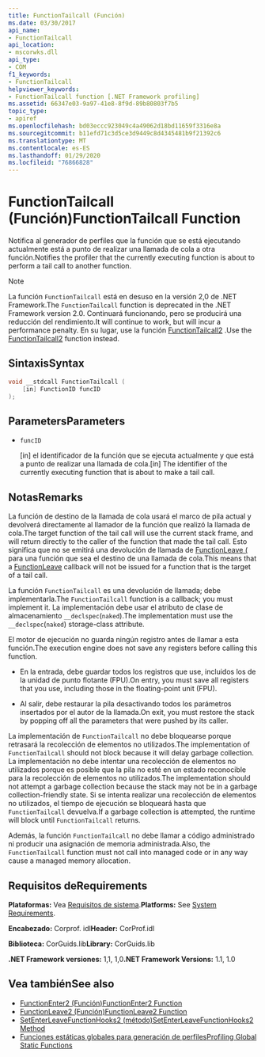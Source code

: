 ```yaml
---
title: FunctionTailcall (Función)
ms.date: 03/30/2017
api_name:
- FunctionTailcall
api_location:
- mscorwks.dll
api_type:
- COM
f1_keywords:
- FunctionTailcall
helpviewer_keywords:
- FunctionTailcall function [.NET Framework profiling]
ms.assetid: 66347e03-9a97-41e8-8f9d-89b80803f7b5
topic_type:
- apiref
ms.openlocfilehash: bd03eccc923049c4a49062d18bd11659f3316e8a
ms.sourcegitcommit: b11efd71c3d5ce3d9449c8d4345481b9f21392c6
ms.translationtype: MT
ms.contentlocale: es-ES
ms.lasthandoff: 01/29/2020
ms.locfileid: "76866828"
---
```

# <a name="functiontailcall-function"></a><span data-ttu-id="da02b-102">FunctionTailcall (Función)</span><span class="sxs-lookup"><span data-stu-id="da02b-102">FunctionTailcall Function</span></span>
<span data-ttu-id="da02b-103">Notifica al generador de perfiles que la función que se está ejecutando actualmente está a punto de realizar una llamada de cola a otra función.</span><span class="sxs-lookup"><span data-stu-id="da02b-103">Notifies the profiler that the currently executing function is about to perform a tail call to another function.</span></span>  
  
> [!NOTE]
> <span data-ttu-id="da02b-104">La función `FunctionTailcall` está en desuso en la versión 2,0 de .NET Framework.</span><span class="sxs-lookup"><span data-stu-id="da02b-104">The `FunctionTailcall` function is deprecated in the .NET Framework version 2.0.</span></span> <span data-ttu-id="da02b-105">Continuará funcionando, pero se producirá una reducción del rendimiento.</span><span class="sxs-lookup"><span data-stu-id="da02b-105">It will continue to work, but will incur a performance penalty.</span></span> <span data-ttu-id="da02b-106">En su lugar, use la función [FunctionTailcall2](functiontailcall2-function.md) .</span><span class="sxs-lookup"><span data-stu-id="da02b-106">Use the [FunctionTailcall2](functiontailcall2-function.md) function instead.</span></span>  
  
## <a name="syntax"></a><span data-ttu-id="da02b-107">Sintaxis</span><span class="sxs-lookup"><span data-stu-id="da02b-107">Syntax</span></span>  
  
```cpp
void __stdcall FunctionTailcall (  
    [in] FunctionID funcID  
);  
```  
  
## <a name="parameters"></a><span data-ttu-id="da02b-108">Parameters</span><span class="sxs-lookup"><span data-stu-id="da02b-108">Parameters</span></span>

- `funcID`

  <span data-ttu-id="da02b-109">\[in] el identificador de la función que se ejecuta actualmente y que está a punto de realizar una llamada de cola.</span><span class="sxs-lookup"><span data-stu-id="da02b-109">\[in] The identifier of the currently executing function that is about to make a tail call.</span></span>

## <a name="remarks"></a><span data-ttu-id="da02b-110">Notas</span><span class="sxs-lookup"><span data-stu-id="da02b-110">Remarks</span></span>  
 <span data-ttu-id="da02b-111">La función de destino de la llamada de cola usará el marco de pila actual y devolverá directamente al llamador de la función que realizó la llamada de cola.</span><span class="sxs-lookup"><span data-stu-id="da02b-111">The target function of the tail call will use the current stack frame, and will return directly to the caller of the function that made the tail call.</span></span> <span data-ttu-id="da02b-112">Esto significa que no se emitirá una devolución de llamada de [FunctionLeave (](functionleave-function.md) para una función que sea el destino de una llamada de cola.</span><span class="sxs-lookup"><span data-stu-id="da02b-112">This means that a [FunctionLeave](functionleave-function.md) callback will not be issued for a function that is the target of a tail call.</span></span>  
  
 <span data-ttu-id="da02b-113">La función `FunctionTailcall` es una devolución de llamada; debe implementarla.</span><span class="sxs-lookup"><span data-stu-id="da02b-113">The `FunctionTailcall` function is a callback; you must implement it.</span></span> <span data-ttu-id="da02b-114">La implementación debe usar el atributo de clase de almacenamiento `__declspec`(`naked`).</span><span class="sxs-lookup"><span data-stu-id="da02b-114">The implementation must use the `__declspec`(`naked`) storage-class attribute.</span></span>  
  
 <span data-ttu-id="da02b-115">El motor de ejecución no guarda ningún registro antes de llamar a esta función.</span><span class="sxs-lookup"><span data-stu-id="da02b-115">The execution engine does not save any registers before calling this function.</span></span>  
  
- <span data-ttu-id="da02b-116">En la entrada, debe guardar todos los registros que use, incluidos los de la unidad de punto flotante (FPU).</span><span class="sxs-lookup"><span data-stu-id="da02b-116">On entry, you must save all registers that you use, including those in the floating-point unit (FPU).</span></span>  
  
- <span data-ttu-id="da02b-117">Al salir, debe restaurar la pila desactivando todos los parámetros insertados por el autor de la llamada.</span><span class="sxs-lookup"><span data-stu-id="da02b-117">On exit, you must restore the stack by popping off all the parameters that were pushed by its caller.</span></span>  
  
 <span data-ttu-id="da02b-118">La implementación de `FunctionTailcall` no debe bloquearse porque retrasará la recolección de elementos no utilizados.</span><span class="sxs-lookup"><span data-stu-id="da02b-118">The implementation of `FunctionTailcall` should not block because it will delay garbage collection.</span></span> <span data-ttu-id="da02b-119">La implementación no debe intentar una recolección de elementos no utilizados porque es posible que la pila no esté en un estado reconocible para la recolección de elementos no utilizados.</span><span class="sxs-lookup"><span data-stu-id="da02b-119">The implementation should not attempt a garbage collection because the stack may not be in a garbage collection-friendly state.</span></span> <span data-ttu-id="da02b-120">Si se intenta realizar una recolección de elementos no utilizados, el tiempo de ejecución se bloqueará hasta que `FunctionTailcall` devuelva.</span><span class="sxs-lookup"><span data-stu-id="da02b-120">If a garbage collection is attempted, the runtime will block until `FunctionTailcall` returns.</span></span>  
  
 <span data-ttu-id="da02b-121">Además, la función `FunctionTailcall` no debe llamar a código administrado ni producir una asignación de memoria administrada.</span><span class="sxs-lookup"><span data-stu-id="da02b-121">Also, the `FunctionTailcall` function must not call into managed code or in any way cause a managed memory allocation.</span></span>  
  
## <a name="requirements"></a><span data-ttu-id="da02b-122">Requisitos de</span><span class="sxs-lookup"><span data-stu-id="da02b-122">Requirements</span></span>  
 <span data-ttu-id="da02b-123">**Plataformas:** Vea [Requisitos de sistema](../../../../docs/framework/get-started/system-requirements.md).</span><span class="sxs-lookup"><span data-stu-id="da02b-123">**Platforms:** See [System Requirements](../../../../docs/framework/get-started/system-requirements.md).</span></span>  
  
 <span data-ttu-id="da02b-124">**Encabezado:** Corprof. idl</span><span class="sxs-lookup"><span data-stu-id="da02b-124">**Header:** CorProf.idl</span></span>  
  
 <span data-ttu-id="da02b-125">**Biblioteca:** CorGuids.lib</span><span class="sxs-lookup"><span data-stu-id="da02b-125">**Library:** CorGuids.lib</span></span>  
  
 <span data-ttu-id="da02b-126">**.NET Framework versiones:** 1,1, 1,0</span><span class="sxs-lookup"><span data-stu-id="da02b-126">**.NET Framework Versions:** 1.1, 1.0</span></span>  
  
## <a name="see-also"></a><span data-ttu-id="da02b-127">Vea también</span><span class="sxs-lookup"><span data-stu-id="da02b-127">See also</span></span>

- [<span data-ttu-id="da02b-128">FunctionEnter2 (Función)</span><span class="sxs-lookup"><span data-stu-id="da02b-128">FunctionEnter2 Function</span></span>](functionenter2-function.md)
- [<span data-ttu-id="da02b-129">FunctionLeave2 (Función)</span><span class="sxs-lookup"><span data-stu-id="da02b-129">FunctionLeave2 Function</span></span>](functionleave2-function.md)
- [<span data-ttu-id="da02b-130">SetEnterLeaveFunctionHooks2 (método)</span><span class="sxs-lookup"><span data-stu-id="da02b-130">SetEnterLeaveFunctionHooks2 Method</span></span>](icorprofilerinfo2-setenterleavefunctionhooks2-method.md)
- [<span data-ttu-id="da02b-131">Funciones estáticas globales para generación de perfiles</span><span class="sxs-lookup"><span data-stu-id="da02b-131">Profiling Global Static Functions</span></span>](profiling-global-static-functions.md)
